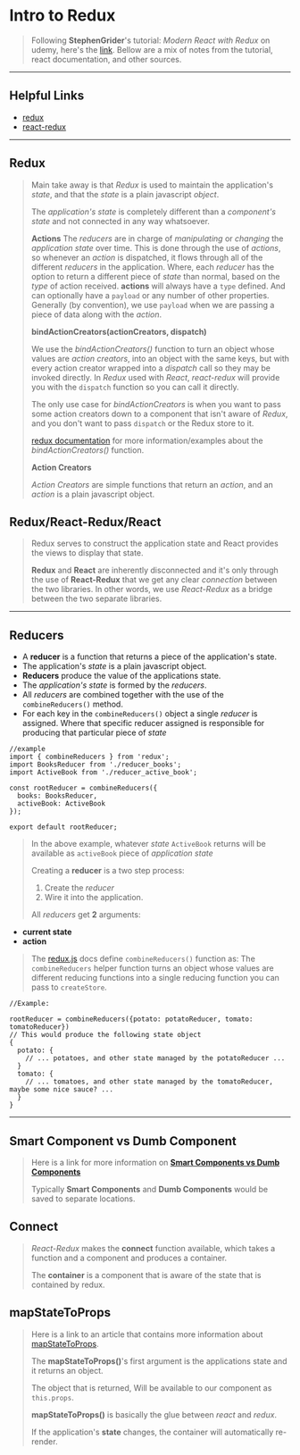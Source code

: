 



Intro to Redux
===================
> Following **StephenGrider**'s tutorial: *Modern React with Redux* on udemy, here's the [link](https://www.udemy.com/react-redux/).
> Bellow are a mix of notes from the tutorial, react documentation, and other sources.


----------

Helpful Links
-------------
>
-	[redux](https://redux.js.org/)
-	[react-redux](https://github.com/reactjs/react-redux/blob/master/docs/api.md)

----------

Redux
-------------
> Main take away is that *Redux* is used to maintain the application's *state*, and that the *state* is a plain javascript *object*.
>  
>  The *application's state* is completely different than a *component's state* and not connected in any way whatsoever.
>  
>  
> **Actions**
>  The *reducers* are in charge of *manipulating* or *changing* the *application state* over time. This is done through the use of *actions*, so whenever an *action* is dispatched, it flows through all of the different *reducers* in the application. Where, each *reducer* has the option to return a different piece of *state* than normal, based on the *type* of action received.
>  **actions** will always have a ```type``` defined. And can optionally have a ```payload``` or any number of other properties. Generally (by convention), we use ```payload``` when we are passing a piece of data along with the *action*.
>   
>   **bindActionCreators(actionCreators, dispatch)**
>  
>  We use the *bindActionCreators()* function to turn an object whose values are *action creators*, into an object with the same keys, but with every action creator wrapped into a *dispatch* call so they may be invoked directly.
>  In *Redux* used with *React*, *react-redux* will provide you with the ```dispatch``` function so you can call it directly.
>   
>  The only use case for *bindActionCreators* is when you want to pass some action creators down to a component that isn't aware of *Redux*, and you don't want to pass ```dispatch``` or the Redux store to it.
>  
>  [redux documentation](https://redux.js.org/docs/api/bindActionCreators.html) for more information/examples about the *bindActionCreators()* function.
>   
>  **Action Creators**
>   
>   *Action Creators* are simple functions that return an *action*, and an *action* is a plain javascript object.

Redux/React-Redux/React
-------------
>
> Redux serves to construct the application state and React provides the views to display that state.
>  
> **Redux** and **React** are inherently disconnected and it's only through the use of **React-Redux** that we get any clear *connection* between the two libraries. In other words, we use *React-Redux* as a bridge between the two separate libraries.
>  
>

----------


Reducers
-------------
>
-	A **reducer** is a function that returns a piece of the application's state.
- The application's *state* is a plain javascript object.
- **Reducers** produce the value of the applications state.
- The *application's state* is formed by the *reducers*.
- All *reducers* are combined together with the use of the ```combineReducers()``` method.
- For each key in the ```combineReducers()``` object a single *reducer* is assigned. Where that specific reducer assigned is responsible for producing that particular piece of *state*
>
```
//example
import { combineReducers } from 'redux';
import BooksReducer from './reducer_books';
import ActiveBook from './reducer_active_book';

const rootReducer = combineReducers({
  books: BooksReducer,
  activeBook: ActiveBook
});

export default rootReducer;
```
>
> In the above example, whatever *state* ```ActiveBook``` returns will be available as ```activeBook``` piece of *application state*
>
> Creating a **reducer** is a two step process:
> 1) Create the *reducer*
> 2) Wire it into the application.
>  
> All *reducers* get **2** arguments:
- **current state**
- **action**
>
> The [redux.js](https://redux.js.org/docs/api/combineReducers.html) docs define ```combineReducers()``` function as:
> The ```combineReducers``` helper function turns an object whose values are different reducing functions into a single reducing function you can pass to ```createStore```.
>
```
//Example:

rootReducer = combineReducers({potato: potatoReducer, tomato: tomatoReducer})
// This would produce the following state object
{
  potato: {
    // ... potatoes, and other state managed by the potatoReducer ...
  }
  tomato: {
    // ... tomatoes, and other state managed by the tomatoReducer, maybe some nice sauce? ...
  }
}
```


----------

Smart Component vs Dumb Component
-------------
> Here is a link for more information on [**Smart Components vs Dumb Components**](https://jaketrent.com/post/smart-dumb-components-react/)
>  
> Typically **Smart Components** and **Dumb Components** would be saved to separate locations.
>  
>

Connect
-------------
>
>*React-Redux* makes the **connect** function available, which takes a function and a component and produces a container.
>  
> The **container** is a component that is aware of the state that is contained by redux.


mapStateToProps
-------------
> Here is a link to an article that contains more information about [mapStateToProps](https://medium.com/mofed/reduxs-mysterious-connect-function-526efe1122e4).
>  
>  The **mapStateToProps()**'s first argument is the applications state and it returns an object.
>   
>  The object that is returned, Will be available to our component as ```this.props```.
>   
>  **mapStateToProps()** is basically the glue between *react* and *redux*.
>   
> If the application's **state** changes, the container will automatically re-render.
>  
> 
